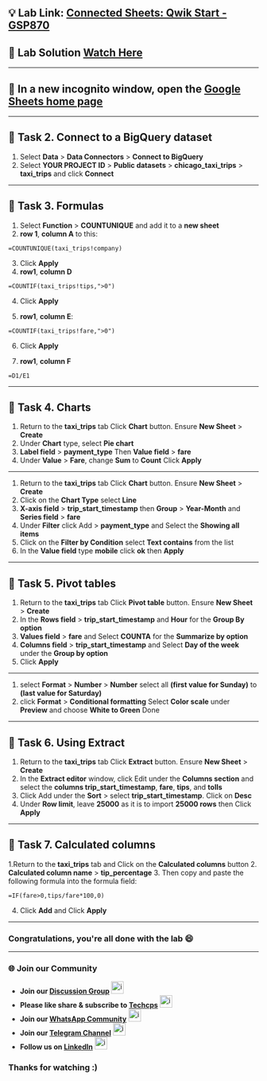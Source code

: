 
## 💡 Lab Link: [Connected Sheets: Qwik Start - GSP870](https://www.cloudskillsboost.google/focuses/18109?parent=catalog)

## 🚀 Lab Solution [Watch Here](https://www.youtube.com/@techcps)

---

## 🚀 In a new incognito window, open the [Google Sheets home page](https://docs.google.com/spreadsheets/)

---

## 🚨 Task 2. Connect to a BigQuery dataset

1. Select **Data** > **Data Connectors** > **Connect to BigQuery**
2. Select **YOUR PROJECT ID** > **Public datasets** > **chicago_taxi_trips** > **taxi_trips** and click **Connect**

---

## 🚨 Task 3. Formulas
1. Select **Function** > **COUNTUNIQUE** and add it to a **new sheet**
2. **row 1**, **column A** to this:
```
=COUNTUNIQUE(taxi_trips!company)
```
3. Click **Apply**
4. **row1**, **column D**
```
=COUNTIF(taxi_trips!tips,">0")
```
4. Click **Apply**

5. **row1**, **column E**:
```
=COUNTIF(taxi_trips!fare,">0")
```
6. Click **Apply**

7. **row1**, **column F**
```
=D1/E1
```
---

## 🚨 Task 4. Charts

1. Return to the **taxi_trips** tab Click **Chart** button. Ensure **New Sheet** > **Create**
2. Under **Chart** type, select **Pie chart**
3. **Label field** > **payment_type** Then **Value field** > **fare**
4. Under **Value** > **Fare**, change **Sum** to **Count** Click **Apply**

---

1. Return to the **taxi_trips** tab Click **Chart** button. Ensure **New Sheet** > **Create**
2. Click on the **Chart Type** select **Line**
3. **X-axis field** > **trip_start_timestamp** then **Group** > **Year-Month** and **Series field** > **fare**
4. Under **Filter** click Add > **payment_type** and Select the **Showing all items**
5. Click on the **Filter by Condition** select **Text contains** from the list
6. In the **Value field** type **mobile** click **ok** then **Apply**

---

## 🚨 Task 5. Pivot tables
1. Return to the **taxi_trips** tab Click **Pivot table** button. Ensure **New Sheet** > **Create** 
2. In the **Rows field** > **trip_start_timestamp** and  **Hour** for the **Group By option**
3. **Values field** > **fare** and Select **COUNTA** for the **Summarize by option**
4. **Columns field** > **trip_start_timestamp** and Select **Day of the week** under the **Group by option**
5. Click **Apply**

---

1. select **Format** > **Number** > **Number** select all **(first value for Sunday)** to **(last value for Saturday)**
2. click **Format** > **Conditional formatting** Select **Color scale** under **Preview** and choose **White to Green** Done

---

## 🚨 Task 6. Using Extract
1. Return to the **taxi_trips** tab Click **Extract** button. Ensure **New Sheet** > **Create** 
2. In the **Extract editor** window, click Edit under the **Columns section** and select the **columns trip_start_timestamp**, **fare**, **tips**, and **tolls**
3. Click Add under the **Sort** > select **trip_start_timestamp**. Click on **Desc**
4. Under **Row limit**, leave **25000** as it is to import **25000 rows** then Click **Apply**

---

## 🚨 Task 7. Calculated columns
1.Return to the **taxi_trips** tab and Click on the **Calculated columns** button
2. **Calculated column name** > **tip_percentage**
3. Then copy and paste the following formula into the formula field:
```
=IF(fare>0,tips/fare*100,0)
```
4. Click **Add** and Click **Apply**

---

### Congratulations, you're all done with the lab 😄
---

### 🌐 Join our Community

- **Join our [Discussion Group](https://t.me/Techcpschat)** <img src="https://github.com/user-attachments/assets/a4a4b767-151c-461d-bca1-da6d4c0cd68a" alt="icon" width="25" height="25">
- **Please like share & subscribe to [Techcps](https://www.youtube.com/@techcps)** <img src="https://github.com/user-attachments/assets/6ee41001-c795-467c-8d96-06b56c246b9c" alt="icon" width="25" height="25">
- **Join our [WhatsApp Community](https://whatsapp.com/channel/0029Va9nne147XeIFkXYv71A)** <img src="https://github.com/user-attachments/assets/aa10b8b2-5424-40bc-8911-7969f29f6dae" alt="icon" width="25" height="25">
- **Join our [Telegram Channel](https://t.me/Techcps)** <img src="https://github.com/user-attachments/assets/a4a4b767-151c-461d-bca1-da6d4c0cd68a" alt="icon" width="25" height="25">
- **Follow us on [LinkedIn](https://www.linkedin.com/company/techcps/)** <img src="https://github.com/user-attachments/assets/b9da471b-2f46-4d39-bea9-acdb3b3a23b0" alt="icon" width="25" height="25">

### Thanks for watching :)

